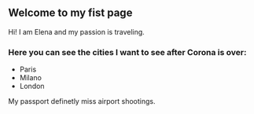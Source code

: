 ## Welcome to my fist page
Hi! I am Elena and my passion is traveling.



### Here you can see the cities I want to see after Corona is over:

- Paris
- Milano
- London



My passport definetly miss airport shootings.
